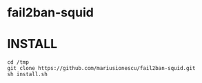 # fail2ban-squid


INSTALL
=======

    cd /tmp
    git clone https://github.com/mariusionescu/fail2ban-squid.git
    sh install.sh


